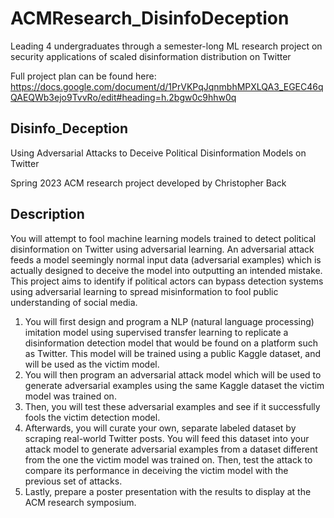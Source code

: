 # ACMResearch_DisinfoDeception
Leading 4 undergraduates through a semester-long ML research project on security applications of scaled disinformation distribution on Twitter

Full project plan can be found here:
https://docs.google.com/document/d/1PrVKPqJqnmbhMPXLQA3_EGEC46qQAEQWb3ejo9TvvRo/edit#heading=h.2bgw0c9hhw0q

## Disinfo_Deception
Using Adversarial Attacks to Deceive Political Disinformation Models on Twitter

Spring 2023 ACM research project developed by Christopher Back

## Description

You will attempt to fool machine learning models trained to detect political disinformation on Twitter using adversarial learning. An adversarial attack feeds a model seemingly normal input data (adversarial examples) which is actually designed to deceive the model into outputting an intended mistake. This project aims to identify if political actors can bypass detection systems using adversarial learning to spread misinformation to fool public understanding of social media.

1. You will first design and program a NLP (natural language processing) imitation model using supervised transfer learning to replicate a disinformation detection model that would be found on a platform such as Twitter. This model will be trained using a public Kaggle dataset, and will be used as the victim model. 
2. You will then program an adversarial attack model which will be used to generate adversarial examples using the same Kaggle dataset the victim model was trained on.
3. Then, you will test these adversarial examples and see if it successfully fools the victim detection model. 
4. Afterwards, you will curate your own, separate labeled dataset by scraping real-world Twitter posts. You will feed this dataset into your attack model to generate adversarial examples from a dataset different from the one the victim model was trained on. Then, test the attack to compare its performance in deceiving the victim model with the previous set of attacks.
5. Lastly, prepare a poster presentation with the results to display at the ACM research symposium.
